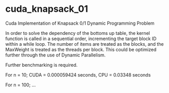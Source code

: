 # cuda_knapsack_01
Cuda Implementation of Knapsack 0/1 Dynamic Programming Problem

In order to solve the dependency of the bottoms up table, the kernel function is called in a sequential order, incrementing the target block ID within a while loop. The number of items are treated as the blocks, and the MaxWeight is treated as the threads per block. This could be optimized further through the use of Dynamic Parallelism.

Further benchmarking is required.

For n = 10;
CUDA = 0.000059424 seconds, 
CPU = 0.03348 seconds

For n = 100;
... <Further benchmarking needs to be done>
